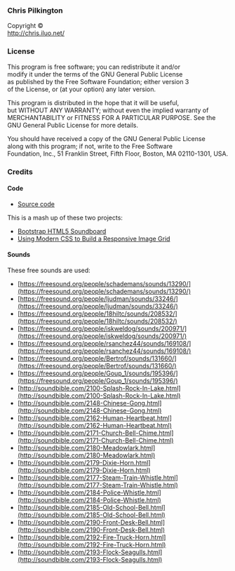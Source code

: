 ### Chris Pilkington  
Copyright ©  
http://chris.iluo.net/ 

### License

This program is free software; you can redistribute it and/or  
modify it under the terms of the GNU General Public License  
as published by the Free Software Foundation; either version 3  
of the License, or (at your option) any later version. 

This program is distributed in the hope that it will be useful,  
but WITHOUT ANY WARRANTY; without even the implied warranty of  
MERCHANTABILITY or FITNESS FOR A PARTICULAR PURPOSE.  See the  
GNU General Public License for more details. 

You should have received a copy of the GNU General Public License  
along with this program; if not, write to the Free Software  
Foundation, Inc., 51 Franklin Street, Fifth Floor, Boston, MA  02110-1301, USA.  


### Credits

#### Code

*   [Source code](https://github.com/pilkch/soundboard)

This is a mash up of these two projects:

*   [Bootstrap HTML5 Soundboard](https://github.com/sk33lz/bootstrap-html5-soundboard)
*   [Using Modern CSS to Build a Responsive Image Grid](https://www.sitepoint.com/using-modern-css-to-build-a-responsive-image-grid/)

#### Sounds

These free sounds are used:

*   [https://freesound.org/people/schademans/sounds/13290/](https://freesound.org/people/schademans/sounds/13290/)
*   [https://freesound.org/people/ljudman/sounds/33246/](https://freesound.org/people/ljudman/sounds/33246/)
*   [https://freesound.org/people/18hiltc/sounds/208532/](https://freesound.org/people/18hiltc/sounds/208532/)
*   [https://freesound.org/people/iskweldog/sounds/200971/](https://freesound.org/people/iskweldog/sounds/200971/)
*   [https://freesound.org/people/rsanchez44/sounds/169108/](https://freesound.org/people/rsanchez44/sounds/169108/)
*   [https://freesound.org/people/Bertrof/sounds/131660/](https://freesound.org/people/Bertrof/sounds/131660/)
*   [https://freesound.org/people/Goup_1/sounds/195396/](https://freesound.org/people/Goup_1/sounds/195396/)
*   [http://soundbible.com/2100-Splash-Rock-In-Lake.html](http://soundbible.com/2100-Splash-Rock-In-Lake.html)
*   [http://soundbible.com/2148-Chinese-Gong.html](http://soundbible.com/2148-Chinese-Gong.html)
*   [http://soundbible.com/2162-Human-Heartbeat.html](http://soundbible.com/2162-Human-Heartbeat.html)
*   [http://soundbible.com/2171-Church-Bell-Chime.html](http://soundbible.com/2171-Church-Bell-Chime.html)
*   [http://soundbible.com/2180-Meadowlark.html](http://soundbible.com/2180-Meadowlark.html)
*   [http://soundbible.com/2179-Dixie-Horn.html](http://soundbible.com/2179-Dixie-Horn.html)
*   [http://soundbible.com/2177-Steam-Train-Whistle.html](http://soundbible.com/2177-Steam-Train-Whistle.html)
*   [http://soundbible.com/2184-Police-Whistle.html](http://soundbible.com/2184-Police-Whistle.html)
*   [http://soundbible.com/2185-Old-School-Bell.html](http://soundbible.com/2185-Old-School-Bell.html)
*   [http://soundbible.com/2190-Front-Desk-Bell.html](http://soundbible.com/2190-Front-Desk-Bell.html)
*   [http://soundbible.com/2192-Fire-Truck-Horn.html](http://soundbible.com/2192-Fire-Truck-Horn.html)
*   [http://soundbible.com/2193-Flock-Seagulls.html](http://soundbible.com/2193-Flock-Seagulls.html)
